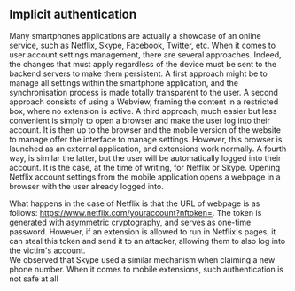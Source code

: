 ## Implicit authentication

Many smartphones applications are actually a showcase of an online service, such as Netflix, Skype, Facebook, Twitter, etc. When it comes to user account settings management, there are several approaches. Indeed, the changes that must apply regardless of the device must be sent to the backend servers to make them persistent. A first approach might be to manage all settings within the smartphone application, and the synchronisation process is made totally transparent to the user. A second approach consists of using a Webview, framing the content in a restricted box, where no extension is active. A third approach, much easier but less convenient is simply to open a browser and make the user log into their account. It is then up to the browser and the mobile version of the website to manage offer the interface to manage settings. However, this browser is launched as an external application, and extensions work normally. A fourth way, is similar the latter, but the user will be automatically logged into their account. It is the case, at the time of writing, for Netflix or Skype. Opening Netflix account settings from the mobile application opens a webpage in a browser with the user already logged into.

What happens in the case of Netflix is that the URL of webpage is as follows: https://www.netflix.com/youraccount?nftoken=<Base64-token>. The token is generated with asymmetric cryptography, and serves as one-time password. However, if an extension is allowed to run in Netflix's pages, it can steal this token and send it to an attacker, allowing them to also log into the victim's account.  
We observed that Skype used a similar mechanism when claiming a new phone number. When it comes to mobile extensions, such authentication is not safe at all
